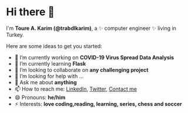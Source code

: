 # Hi there 👋


I'm **Toure A. Karim (@trabdlkarim)**, a ✨ computer engineer ✨ living in Turkey.

Here are some ideas to get you started:

- 🔭 I’m currently working on **COVID-19 Virus Spread Data Analysis**
- 🌱 I’m currently learning **Flask**
- 👯 I’m looking to collaborate on **any challenging project**
- 🤔 I’m looking for help with ...
- 💬 Ask me about **anything**
- 📫 How to reach me: [LinkedIn](https://www.linkedin.com/in/trabdlkarim/), [Twitter](https://twitter.com/trabdlkarim), [Contact me](mailto:trabdlkarim@gmail.com)
- 😄 Pronouns: **he/him**
- ⚡ Interests: **love coding,reading, learning, series, chess and soccer**

